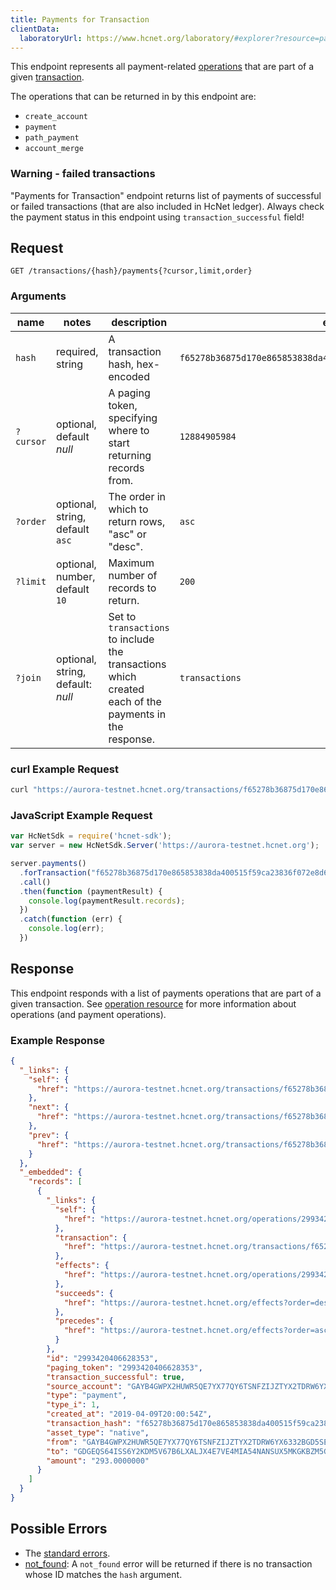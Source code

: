 ```yaml
---
title: Payments for Transaction
clientData:
  laboratoryUrl: https://www.hcnet.org/laboratory/#explorer?resource=payments&endpoint=for_transaction
---
```


This endpoint represents all payment-related [operations](../resources/operation.md) that are part
of a given [transaction](../resources/transaction.md).

The operations that can be returned in by this endpoint are:
- `create_account`
- `payment`
- `path_payment`
- `account_merge`

### Warning - failed transactions

"Payments for Transaction" endpoint returns list of payments of successful or failed transactions
(that are also included in HcNet ledger). Always check the payment status in this endpoint using
`transaction_successful` field!

## Request

```
GET /transactions/{hash}/payments{?cursor,limit,order}
```

### Arguments

| name | notes | description | example |
| ---- | ----- | ----------- | ------- |
| `hash` | required, string | A transaction hash, hex-encoded | `f65278b36875d170e865853838da400515f59ca23836f072e8d62cac18b803e5` |
| `?cursor` | optional, default _null_ | A paging token, specifying where to start returning records from. | `12884905984` |
| `?order` | optional, string, default `asc` | The order in which to return rows, "asc" or "desc". | `asc` |
| `?limit` | optional, number, default `10` | Maximum number of records to return. | `200` |
| `?join` | optional, string, default: _null_ | Set to `transactions` to include the transactions which created each of the payments in the response. | `transactions` |

### curl Example Request

```sh
curl "https://aurora-testnet.hcnet.org/transactions/f65278b36875d170e865853838da400515f59ca23836f072e8d62cac18b803e5/payments"
```

### JavaScript Example Request

```javascript
var HcNetSdk = require('hcnet-sdk');
var server = new HcNetSdk.Server('https://aurora-testnet.hcnet.org');

server.payments()
  .forTransaction("f65278b36875d170e865853838da400515f59ca23836f072e8d62cac18b803e5")
  .call()
  .then(function (paymentResult) {
    console.log(paymentResult.records);
  })
  .catch(function (err) {
    console.log(err);
  })
```

## Response

This endpoint responds with a list of payments operations that are part of a given transaction. See
[operation resource](../resources/operation.md) for more information about operations (and payment
operations).

### Example Response

```json
{
  "_links": {
    "self": {
      "href": "https://aurora-testnet.hcnet.org/transactions/f65278b36875d170e865853838da400515f59ca23836f072e8d62cac18b803e5/payments?cursor=&limit=10&order=asc"
    },
    "next": {
      "href": "https://aurora-testnet.hcnet.org/transactions/f65278b36875d170e865853838da400515f59ca23836f072e8d62cac18b803e5/payments?cursor=2993420406628353&limit=10&order=asc"
    },
    "prev": {
      "href": "https://aurora-testnet.hcnet.org/transactions/f65278b36875d170e865853838da400515f59ca23836f072e8d62cac18b803e5/payments?cursor=2993420406628353&limit=10&order=desc"
    }
  },
  "_embedded": {
    "records": [
      {
        "_links": {
          "self": {
            "href": "https://aurora-testnet.hcnet.org/operations/2993420406628353"
          },
          "transaction": {
            "href": "https://aurora-testnet.hcnet.org/transactions/f65278b36875d170e865853838da400515f59ca23836f072e8d62cac18b803e5"
          },
          "effects": {
            "href": "https://aurora-testnet.hcnet.org/operations/2993420406628353/effects"
          },
          "succeeds": {
            "href": "https://aurora-testnet.hcnet.org/effects?order=desc&cursor=2993420406628353"
          },
          "precedes": {
            "href": "https://aurora-testnet.hcnet.org/effects?order=asc&cursor=2993420406628353"
          }
        },
        "id": "2993420406628353",
        "paging_token": "2993420406628353",
        "transaction_successful": true,
        "source_account": "GAYB4GWPX2HUWR5QE7YX77QY6TSNFZIJZTYX2TDRW6YX6332BGD5SEAK",
        "type": "payment",
        "type_i": 1,
        "created_at": "2019-04-09T20:00:54Z",
        "transaction_hash": "f65278b36875d170e865853838da400515f59ca23836f072e8d62cac18b803e5",
        "asset_type": "native",
        "from": "GAYB4GWPX2HUWR5QE7YX77QY6TSNFZIJZTYX2TDRW6YX6332BGD5SEAK",
        "to": "GDGEQS64ISS6Y2KDM5V67B6LXALJX4E7VE4MIA54NANSUX5MKGKBZM5G",
        "amount": "293.0000000"
      }
    ]
  }
}
```

## Possible Errors

- The [standard errors](../errors.md#Standard-Errors).
- [not_found](../errors/not-found.md): A `not_found` error will be returned if there is no
  transaction whose ID matches the `hash` argument.
